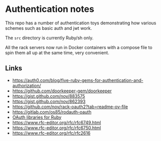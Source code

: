 # Authentication notes

This repo has a number of authentication toys demonstrating
how various schemes such as basic auth and jwt work.

The `src` directory is currently Ruby/sh only.

All the rack servers now run in Docker containers
with a compose file to spin them all up at the same
time, very convenient.

## Links

- https://auth0.com/blog/five-ruby-gems-for-authentication-and-authorization/
- https://github.com/doorkeeper-gem/doorkeeper
- https://gist.github.com/nov/883575
- https://gist.github.com/nov/862393
- https://github.com/nov/rack-oauth2?tab=readme-ov-file
- https://gitlab.com/os85/rodauth-oauth
- [OAuth libraries for Ruby](https://oauth.net/code/ruby/)
- https://www.rfc-editor.org/rfc/rfc6749.html
- https://www.rfc-editor.org/rfc/rfc6750.html
- https://www.rfc-editor.org/rfc/rfc2616


